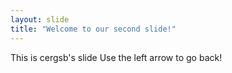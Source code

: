 ```yaml
---
layout: slide
title: "Welcome to our second slide!"
---
```

This is cergsb's slide
Use the left arrow to go back!
